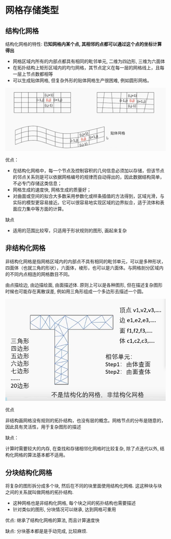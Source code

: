 # 网格存储类型

## 结构化网格

结构化网格的特性: **已知网格内某个点, 其相邻的点都可以通过这个点的坐标计算得出**

- 网格区域内所有的内部点都具有相同的毗邻单元, 二维为四边形, 三维为六面体
- 在拓扑结构上矩形区域内的均匀网格，其节点定义在每一层的网格线上，且每一层上节点数都相等
- 可以生成贴体网格, 但复杂外形的贴体网格生产很困难, 例如圆形网格。

![image-20230302201425945](CFD网格类型.assets/image-20230302201425945.png)



优点：

- 在结构化网格中，每一个节点及控制容积的几何信息必须加以存储，但该节点的邻点关系则是可以依据网格编号的规律而自动得出的，因此数据结构简单，不必专门存储这类信息；
- 网格生成的速度快, 网格生成的质量好；
- 对曲面或空间的拟合大多数采用参数化或样条插值的方法得到，区域光滑，与实际的模型更容易接近。它可以很容易地实现区域的边界拟合，适于流体和表面应力集中等方面的计算。

缺点

- 适用的范围比较窄，只适用于形状规则的图形, 画起来复杂



## 非结构化网格

非结构化网格是指网格区域内的内部点不具有相同的毗邻单元，可以是多种形状，四面体（也就三角的形状），六面体，棱形，也可以是六面体。与网格剖分区域内的不同内点相连的网格数目不同。

由点描绘边, 由边描绘面, 由面描述体. 原则上可以是各种图形, 但在描述复杂图形时候也可能存在离散误差, 例如用三角形组成一个多边形去描述一个圆。

![image-20230303142158244](CFD网格类型.assets/image-20230303142158244.png)

优点

非结构画网格没有规则的拓扑结构，也没有层的概念。网格节点的分布是随意的，因此具有灵活性，用于复杂图形的描述

缺点：

计算时需要较大的内存, 在查找和存储相邻化网格时比较复杂, 除了点迭代以外, 结构化网格的算法基本都不适用。



## 分块结构化网格

将复杂的图形拆分成多个块, 然后在不同的块里面使用结构化网格. 这这种块与块之间的关系就叫做网格的拓扑结构. 

- 这种网格也是非结构化网格, 每个块之间的拓扑结构也需要描述
- 针对类似的图形, 分块情况可以继承, 达到网格可重用

优点: 继承了结构化网格的算法, 而且计算速度快

缺点: 分块基本都是是手动完成, 比较麻烦.

